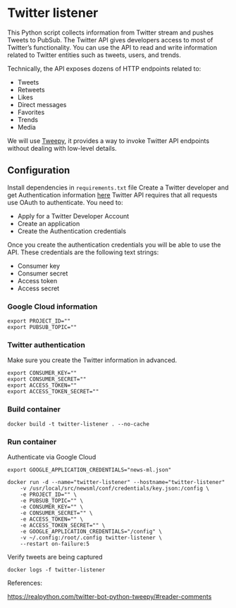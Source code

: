 # Twitter listener

This Python script collects information from Twitter stream and
pushes Tweets to PubSub.
The Twitter API gives developers access to most of Twitter’s functionality. 
You can use the API to read and write information related to Twitter 
entities such as tweets, users, and trends.

Technically, the API exposes dozens of HTTP endpoints related to:

  - Tweets
  - Retweets
  - Likes
  - Direct messages
  - Favorites
  - Trends
  - Media

We will use [Tweepy](https://www.tweepy.org/), it provides a way to invoke 
Twitter API endpoints without dealing with low-level details.

## Configuration

Install dependencies in `requirements.txt` file
Create a Twitter developer and get Authentication information [here](https://developer.twitter.com/)
Twitter API requires that all requests use OAuth to authenticate. 
You need to:
  - Apply for a Twitter Developer Account
  - Create an application
  - Create the Authentication credentials
  
Once you create the authentication credentials you will be able to use the API. 
These credentials are the following text strings:

  - Consumer key
  - Consumer secret
  - Access token
  - Access secret

### Google Cloud information

```
export PROJECT_ID=""
export PUBSUB_TOPIC=""
```

### Twitter authentication

Make sure you create the Twitter information in advanced.


```
export CONSUMER_KEY=""
export CONSUMER_SECRET=""
export ACCESS_TOKEN=""
export ACCESS_TOKEN_SECRET=""
```

### Build container

```
docker build -t twitter-listener . --no-cache
```

### Run container

Authenticate via Google Cloud

```
export GOOGLE_APPLICATION_CREDENTIALS="news-ml.json"
```

```
docker run -d --name="twitter-listener" --hostname="twitter-listener" 
    -v /usr/local/src/newsml/conf/credentials/key.json:/config \
    -e PROJECT_ID="" \
    -e PUBSUB_TOPIC="" \ 
    -e CONSUMER_KEY="" \
    -e CONSUMER_SECRET="" \ 
    -e ACCESS_TOKEN="" \
    -e ACCESS_TOKEN_SECRET="" \ 
    -e GOOGLE_APPLICATION_CREDENTIALS="/config" \
    -v ~/.config:/root/.config twitter-listener \
    --restart on-failure:5
```

Verify tweets are being captured

```
docker logs -f twitter-listener
```

References:

https://realpython.com/twitter-bot-python-tweepy/#reader-comments